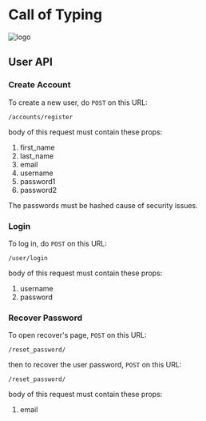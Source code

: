 # Call of Typing
![logo](https://gitlab.com/AUT_SE_98/se-project/-/raw/master/call_of_typing/static/img/b.png)
## User API

### Create Account
To create a new user, do `POST` on this URL:

`/accounts/register`

body of this request must contain these props:

1. first_name
2. last_name
3. email
4. username
5. password1
6. password2

The passwords must be hashed cause of security issues.


### Login 
To log in, do `POST` on this URL:

`/user/login`

body of this request must contain these props:

1. username
2. password

### Recover Password

To open recover's page, `POST` on this URL:

`/reset_password/`

then to recover the user password, `POST` on this URL:

`/reset_password/`

body of this request must contain these props:
1. email
